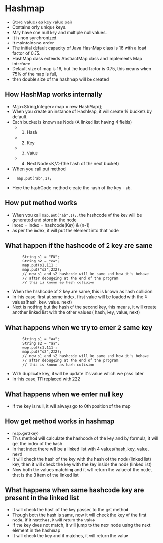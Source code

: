 # Hashmap- Store values as key value pair - Contains only unique keys.- May have one null key and multiple null values.- It is non synchronized.- It maintains no order.- The initial default capacity of Java HashMap class is 16 with a load factor of 0.75.- HashMap class extends AbstractMap class and implements Map interface.- Default size of map is 16, but the load factor is 0.75, this means when 75% of the map is full, - then double size of the hashmap will be created## How HashMap works internally- Map<String,Integer> map = new HashMap();- When you create an instance of HashMap, it will create 16 buckets by default.- Each bucket is known as Node (A linked list having 4 fields)    - 1. Hash    - 2. Key    - 3. Value    - 4. Next Node<K,V>(the hash of the next bucket)- WHen you call put method- ```    map.put("ab",1);  ```- Here the hashCode method create the hash of the key - ab.## How put method works- When you call ```map.put("ab",1);```, the hashcode of the key will be generated and store in the node- index = Index = hashcode(Key) & (n-1)- as per the index, it will put the element into that node## What happen if the hashcode of 2 key are same```        String s1 = "FB";        String s2 = "ea";        map.put(s1,111);        map.put("s2",222);        // now s1 and s2 hashcode will be same and how it's behave        // after debugging at the end of the program        // this is known as hash colision```- When the hashcode of 2 key are same, this is known as hash collision- In this case, first at some index, first value will be loaded with the 4 values(hash, key, value, next)- Next is nothing but the hash of the second key, this means, it will create another linked list with the other values (  hash, key, value, next)## What happens when we try to enter 2 same key```        String s1 = "aa";        String s2 = "aa";        map.put(s1,111);        map.put("s2",222);        // now s1 and s2 hashcode will be same and how it's behave        // after debugging at the end of the program        // this is known as hash colision``` - With duplicate key, it will be update it's value which we pass later- In this case, 111 replaced with 222## What happens when we enter null key- If the key is null, it will always go to 0th position of the map## How get method works in hashmap- map.get(key)- This method will calculate the hashcode of the key and by formula, it will get the index of the hash- In that index there will be a linked list with 4 values(hash, key, value, next)- It will check the hash of the key with the hash of the node (linked list) key, then it will check the key with the key inside the node (linked list)- Now both the values matching and it will return the value of the node, that is the 3 item of the linked list## What happens when same hashcode key are present in the linked list- It will check the hash of the key passed to the get method- Though both the hash is same, now it will check the key of the first node, if it matches, it will return the value- If the key does not match, it will jump to the next node using the next element in the hashmap- It will check the key and if matches, it will return the value